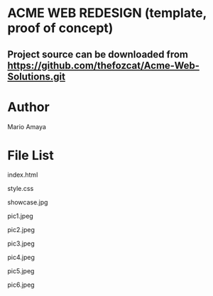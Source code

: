 ACME WEB REDESIGN (template, proof of concept)
===

Project source can be downloaded from https://github.com/thefozcat/Acme-Web-Solutions.git
---

Author
===
Mario Amaya


File List
===
index.html

style.css

showcase.jpg

pic1.jpeg

pic2.jpeg

pic3.jpeg

pic4.jpeg

pic5.jpeg

pic6.jpeg
